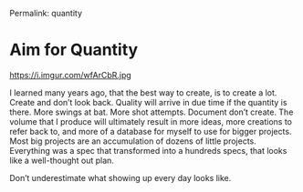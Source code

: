 
Permalink: quantity

# Aim for Quantity

https://i.imgur.com/wfArCbR.jpg

I learned many years ago, that the best way to create, is to create a lot. Create and don’t look back. Quality will arrive in due time if the quantity is there. More swings at bat. More shot attempts. Document don’t create. The volume that I produce will ultimately result in more ideas, more creations to refer back to, and more of a database for myself to use for bigger projects. Most big projects are an accumulation of dozens of little projects. Everything was a spec that transformed into a hundreds specs, that looks like a well-thought out plan.

Don’t underestimate what showing up every day looks like.
